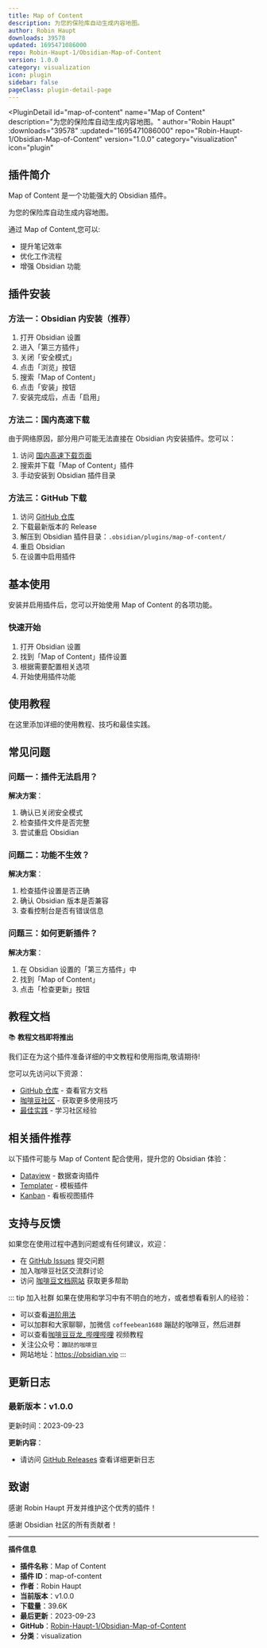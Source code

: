 ```yaml
---
title: Map of Content
description: 为您的保险库自动生成内容地图。
author: Robin Haupt
downloads: 39578
updated: 1695471086000
repo: Robin-Haupt-1/Obsidian-Map-of-Content
version: 1.0.0
category: visualization
icon: plugin
sidebar: false
pageClass: plugin-detail-page
---
```


<PluginDetail
  id="map-of-content"
  name="Map of Content"
  description="为您的保险库自动生成内容地图。"
  author="Robin Haupt"
  :downloads="39578"
  :updated="1695471086000"
  repo="Robin-Haupt-1/Obsidian-Map-of-Content"
  version="1.0.0"
  category="visualization"
  icon="plugin"
>

<!-- AUTO_GENERATED_START -->
## 插件简介

Map of Content 是一个功能强大的 Obsidian 插件。

为您的保险库自动生成内容地图。

通过 Map of Content,您可以:

- 提升笔记效率
- 优化工作流程
- 增强 Obsidian 功能

<!-- AUTO_GENERATED_END -->

<!-- AUTO_GENERATED_START -->
## 插件安装

### 方法一：Obsidian 内安装（推荐）

1. 打开 Obsidian 设置
2. 进入「第三方插件」
3. 关闭「安全模式」
4. 点击「浏览」按钮
5. 搜索「Map of Content」
6. 点击「安装」按钮
7. 安装完成后，点击「启用」

### 方法二：国内高速下载

由于网络原因，部分用户可能无法直接在 Obsidian 内安装插件。您可以：

1. 访问 [国内高速下载页面](/zh/documentation/obsidian-plugins-download.html)
2. 搜索并下载「Map of Content」插件
3. 手动安装到 Obsidian 插件目录

### 方法三：GitHub 下载

1. 访问 [GitHub 仓库](https://github.com/Robin-Haupt-1/Obsidian-Map-of-Content)
2. 下载最新版本的 Release
3. 解压到 Obsidian 插件目录：`.obsidian/plugins/map-of-content/`
4. 重启 Obsidian
5. 在设置中启用插件

## 基本使用

安装并启用插件后，您可以开始使用 Map of Content 的各项功能。

### 快速开始

1. 打开 Obsidian 设置
2. 找到「Map of Content」插件设置
3. 根据需要配置相关选项
4. 开始使用插件功能

<!-- AUTO_GENERATED_END -->

<!-- CUSTOM_CONTENT_START:tutorial -->
## 使用教程

在这里添加详细的使用教程、技巧和最佳实践。

<!-- CUSTOM_CONTENT_END:tutorial -->

<!-- SHARED_CONTENT_START -->
## 常见问题

### 问题一：插件无法启用？

**解决方案**：
1. 确认已关闭安全模式
2. 检查插件文件是否完整
3. 尝试重启 Obsidian

### 问题二：功能不生效？

**解决方案**：
1. 检查插件设置是否正确
2. 确认 Obsidian 版本是否兼容
3. 查看控制台是否有错误信息

### 问题三：如何更新插件？

**解决方案**：
1. 在 Obsidian 设置的「第三方插件」中
2. 找到「Map of Content」
3. 点击「检查更新」按钮

## 教程文档

📚 **教程文档即将推出**

我们正在为这个插件准备详细的中文教程和使用指南,敬请期待!

您可以先访问以下资源：
- [GitHub 仓库](https://github.com/Robin-Haupt-1/Obsidian-Map-of-Content) - 查看官方文档
- [咖啡豆社区](/zh/bases/) - 获取更多使用技巧
- [最佳实践](/zh/best-practices/) - 学习社区经验

## 相关插件推荐

以下插件可能与 Map of Content 配合使用，提升您的 Obsidian 体验：

- [Dataview](/zh/plugins/dataview.html) - 数据查询插件
- [Templater](/zh/plugins/templater-obsidian.html) - 模板插件
- [Kanban](/zh/plugins/obsidian-kanban.html) - 看板视图插件

## 支持与反馈

如果您在使用过程中遇到问题或有任何建议，欢迎：

- 在 [GitHub Issues](https://github.com/Robin-Haupt-1/Obsidian-Map-of-Content/issues) 提交问题
- 加入咖啡豆社区交流群讨论
- 访问 [咖啡豆文档网站](https://obsidian.vip) 获取更多帮助

::: tip 加入社群
如果在使用和学习中有不明白的地方，或者想看看别人的经验：
- 可以查看[进阶用法](/zh/advanced)
- 可以加群和大家聊聊，加微信 `coffeebean1688` 蹦跶的咖啡豆，然后进群
- 可以查看[咖啡豆豆龙_哔哩哔哩](https://space.bilibili.com/618777356) 视频教程
- 关注公众号：`蹦跶的咖啡豆`
- 网站地址：https://obsidian.vip
:::
<!-- SHARED_CONTENT_END -->

<!-- AUTO_GENERATED_START -->
## 更新日志

### 最新版本：v1.0.0

更新时间：2023-09-23

**更新内容**：
- 请访问 [GitHub Releases](https://github.com/Robin-Haupt-1/Obsidian-Map-of-Content/releases) 查看详细更新日志

## 致谢

感谢 Robin Haupt 开发并维护这个优秀的插件！

感谢 Obsidian 社区的所有贡献者！

---

**插件信息**
- **插件名称**：Map of Content
- **插件 ID**：map-of-content
- **作者**：Robin Haupt
- **当前版本**：v1.0.0
- **下载量**：39.6K
- **最后更新**：2023-09-23
- **GitHub**：[Robin-Haupt-1/Obsidian-Map-of-Content](https://github.com/Robin-Haupt-1/Obsidian-Map-of-Content)
- **分类**：visualization
<!-- AUTO_GENERATED_END -->

</PluginDetail>

